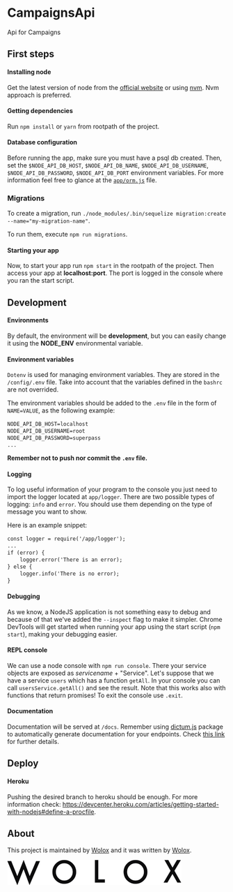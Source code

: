 # CampaignsApi
Api for Campaigns

## First steps

#### Installing node
Get the latest version of node from the [official website](https://nodejs.org/) or using [nvm](https://github.com/creationix/nvm).
Nvm approach is preferred.

#### Getting dependencies
Run ```npm install``` or ```yarn``` from rootpath of the project.

#### Database configuration
Before running the app, make sure you must have a psql db created. Then, set the `$NODE_API_DB_HOST`, `$NODE_API_DB_NAME`, `$NODE_API_DB_USERNAME`, `$NODE_API_DB_PASSWORD`, `$NODE_API_DB_PORT` environment variables.
For more information feel free to glance at the [`app/orm.js`](https://github.com/Wolox/CampaignsApi/blob/master/app/models/index.js#L6) file.

### Migrations

To create a migration, run `./node_modules/.bin/sequelize migration:create --name="my-migration-name"`.

To run them, execute `npm run migrations`.

#### Starting your app
Now, to start your app run ```npm start``` in the rootpath of the project. Then access your app at **localhost:port**. The port is logged in the console where you ran the start script.

## Development

#### Environments
By default, the environment will be **development**, but you can easily change it using the **NODE_ENV** environmental variable.

#### Environment variables
`Dotenv` is used for managing environment variables. They are stored in the `/config/.env` file. Take into account that the variables defined in the `bashrc` are not overrided.

The environment variables should be added to the `.env` file in the form of `NAME=VALUE`, as the following example:
```
NODE_API_DB_HOST=localhost
NODE_API_DB_USERNAME=root
NODE_API_DB_PASSWORD=superpass
...
```

**Remember not to push nor commit the `.env` file.**

#### Logging
To log useful information of your program to the console you just need to import the logger located at `app/logger`. There are two possible types of logging: `info` and `error`. You should use them depending on the type of message you want to show.

Here is an example snippet:
```
const logger = require('/app/logger');
...
if (error) {
    logger.error('There is an error);
} else {
    logger.info('There is no error);
}
```

#### Debugging
As we know, a NodeJS application is not something easy to debug and because of that we've added the `--inspect` flag to make it simpler. Chrome DevTools will get started when running your app using the start script (`npm start`), making your debugging easier.

#### REPL console
We can use a node console with `npm run console`. There your service objects are exposed as _servicename_ + "Service". Let's suppose that we have a service `users` which has a function `getAll`. In your console you can call `usersService.getAll()` and see the result. Note that this works also with functions that return promises! To exit the console use `.exit`.

#### Documentation
Documentation will be served at `/docs`. Remember using [dictum.js](http://www.github.com/Wolox/dictum.js) package to automatically generate documentation for your endpoints. Check [this link](https://github.com/Wolox/dictum.js#chai) for further details.

## Deploy

#### Heroku
Pushing the desired branch to heroku should be enough.
For more information check: https://devcenter.heroku.com/articles/getting-started-with-nodejs#define-a-procfile.

## About

This project is maintained by [Wolox](https://github.com/Wolox) and it was written by [Wolox](http://www.wolox.com.ar).

![Wolox](https://raw.githubusercontent.com/Wolox/press-kit/master/logos/logo_banner.png)
